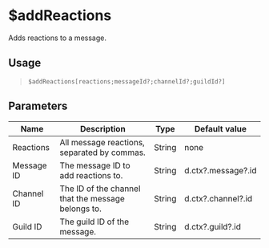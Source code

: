 # $addReactions
Adds reactions to a message.
## Usage
> `$addReactions[reactions;messageId?;channelId?;guildId?]`
## Parameters
|    Name    |                    Description                     |  Type  |   Default value    |
|------------|----------------------------------------------------|--------|--------------------|
| Reactions  | All message reactions, separated by commas.        | String | none               |
| Message ID | The message ID to add reactions to.                | String | d.ctx?.message?.id |
| Channel ID | The ID of the channel that the message belongs to. | String | d.ctx?.channel?.id |
| Guild ID   | The guild ID of the message.                       | String | d.ctx?.guild?.id   |
